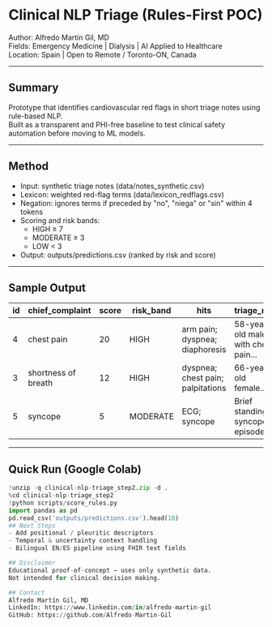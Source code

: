 # Clinical NLP Triage (Rules-First POC)

Author: Alfredo Martín Gil, MD  
Fields: Emergency Medicine | Dialysis | AI Applied to Healthcare  
Location: Spain | Open to Remote / Toronto-ON, Canada

---

## Summary
Prototype that identifies cardiovascular red flags in short triage notes using rule-based NLP.  
Built as a transparent and PHI-free baseline to test clinical safety automation before moving to ML models.

---

## Method
- Input: synthetic triage notes (data/notes_synthetic.csv)
- Lexicon: weighted red-flag terms (data/lexicon_redflags.csv)
- Negation: ignores terms if preceded by "no", "niega" or "sin" within 4 tokens
- Scoring and risk bands:
  - HIGH ≥ 7
  - MODERATE ≥ 3
  - LOW < 3
- Output: outputs/predictions.csv (ranked by risk and score)

---

## Sample Output
| id | chief_complaint       | score | risk_band | hits                                 | triage_note                                  |
|----|-----------------------|-------|-----------|--------------------------------------|----------------------------------------------|
| 4  | chest pain            | 20    | HIGH      | arm pain; dyspnea; diaphoresis       | 58-year-old male with chest pain...          |
| 3  | shortness of breath   | 12    | HIGH      | dyspnea; chest pain; palpitations    | 66-year-old female...                        |
| 5  | syncope               | 5     | MODERATE  | ECG; syncope                         | Brief standing syncope episode...            |

---

## Quick Run (Google Colab)
```python
!unzip -q clinical-nlp-triage_step2.zip -d .
%cd clinical-nlp-triage_step2
!python scripts/score_rules.py
import pandas as pd
pd.read_csv('outputs/predictions.csv').head(10)
## Next Steps
- Add positional / pleuritic descriptors
- Temporal & uncertainty context handling
- Bilingual EN/ES pipeline using FHIR text fields

## Disclaimer
Educational proof-of-concept — uses only synthetic data.
Not intended for clinical decision making.

## Contact
Alfredo Martín Gil, MD  
LinkedIn: https://www.linkedin.com/in/alfredo-martin-gil  
GitHub: https://github.com/Alfredo-Martin-Gil
